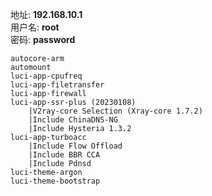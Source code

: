 地址: **192.168.10.1**<br>
用户名: **root**<br>
密码: **password**

```
autocore-arm
automount
luci-app-cpufreq
luci-app-filetransfer
luci-app-firewall
luci-app-ssr-plus (20230108)
    |V2ray-core Selection (Xray-core 1.7.2)
    |Include ChinaDNS-NG
    |Include Hysteria 1.3.2
luci-app-turboacc
    |Include Flow Offload
    |Include BBR CCA
    |Include Pdnsd
luci-theme-argon
luci-theme-bootstrap
```
